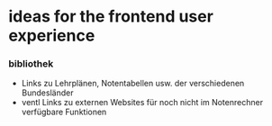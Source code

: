 # ideas for the frontend user experience

### bibliothek
- Links zu Lehrplänen, Notentabellen usw. der verschiedenen Bundesländer
- ventl Links zu externen Websites für noch nicht im Notenrechner verfügbare Funktionen